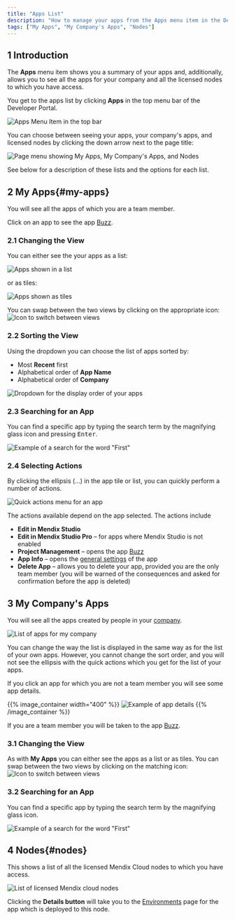 ```yaml
---
title: "Apps List"
description: "How to manage your apps from the Apps menu item in the Developer Portal"
tags: ["My Apps", "My Company's Apps", "Nodes"]
---
```


## 1 Introduction

The **Apps** menu item shows you a summary of your apps and, additionally, allows you to see all the apps for your company and all the licensed nodes to which you have access.

You get to the apps list by clicking **Apps** in the top menu bar of the Developer Portal.

![Apps Menu Item in the top bar](attachments/apps-menu-item.png)

You can choose between seeing your apps, your company's apps, and licensed nodes by clicking the down arrow next to the page title:

![Page menu showing My Apps, My Company's Apps, and Nodes](attachments/apps-page-menu.png)

See below for a description of these lists and the options for each list.

## 2 My Apps{#my-apps}

You will see all the apps of which you are a team member.

Click on an app to see the app [Buzz](/developerportal/collaborate/buzz).

### 2.1 Changing the View

You can either see the your apps as a list:

![Apps shown in a list](attachments/apps-list.png)

or as tiles:

![Apps shown as tiles](attachments/apps-tiles.png)

You can swap between the two views by clicking on the appropriate icon: ![Icon to switch between views](attachments/view-switch.png)

### 2.2 Sorting the View

Using the dropdown you can choose the list of apps sorted by:

* Most **Recent** first
* Alphabetical order of **App Name**
* Alphabetical order of **Company**

![Dropdown for the display order of your apps](attachments/sort-dropdown.png)

### 2.3 Searching for an App

You can find a specific app by typing the search term by the magnifying glass icon and pressing <kbd>Enter</kbd>.

![Example of a search for the word "First"](attachments/search-apps.png)

### 2.4 Selecting Actions

By clicking the ellipsis (…) in the app tile or list, you can quickly perform a number of actions.

![Quick actions menu for an app](attachments/quick-action-menu.png)

The actions available depend on the app selected. The actions include

* **Edit in Mendix Studio**
* **Edit in Mendix Studio Pro** – for apps where Mendix Studio is not enabled
* **Project Management** – opens the app [Buzz](/developerportal/collaborate/buzz)
* **App Info** – opens the [general settings](/developerportal/settings/general-settings) of the app
* **Delete App** – allows you to delete your app, provided you are the only team member (you will be warned of the consequences and asked for confirmation before the app is deleted)

## 3 My Company's Apps

You will see all the apps created by people in your [company](/developerportal/company-app-roles/index).

![List of apps for my company](attachments/company-apps-list.png)

You can change the way the list is displayed in the same way as for the list of your own apps. However, you cannot change the sort order, and you will not see the ellipsis with the quick actions which you get for the list of your apps.

If you click an app for which you are not a team member you will see some app details.

{{% image_container width="400" %}}
![Example of app details](attachments/app-details.png)
{{% /image_container %}}

If you are a team member you will be taken to the app [Buzz](/developerportal/collaborate/buzz).

### 3.1 Changing the View

As with **My Apps** you can either see the apps as a list or as tiles. You can swap between the two views by clicking on the matching icon: ![Icon to switch between views](attachments/view-switch.png)

### 3.2 Searching for an App

You can find a specific app by typing the search term by the magnifying glass icon.

![Example of a search for the word "First"](attachments/search-company-apps.png)

## 4 Nodes{#nodes}

This shows a list of all the licensed Mendix Cloud nodes to which you have access.

![List of licensed Mendix cloud nodes](attachments/nodes-list.png)

Clicking the **Details button** will take you to the [Environments](/developerportal/deploy/environments) page for the app which is deployed to this node.
